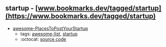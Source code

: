 startup - [www.bookmarks.dev/tagged/startup](https://www.bookmarks.dev/tagged/startup)
---
* [awesome-PlacesToPostYourStartup](https://github.com/mmccaff/PlacesToPostYourStartup#readme)
    * tags: [awesome-list](../tagged/awesome-list.md), [startup](../tagged/startup.md)
    * :octocat: [source code](https://github.com/mmccaff/PlacesToPostYourStartup#readme)
